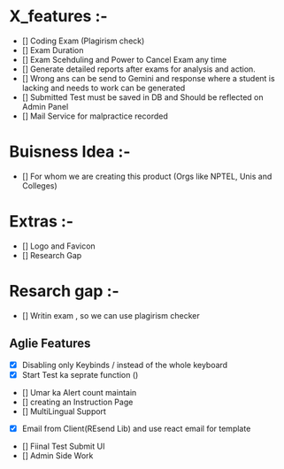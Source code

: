 # X_features :-

-   [] Coding Exam (Plagirism check)
-   [] Exam Duration
-   [] Exam Scehduling and Power to Cancel Exam any time
-   [] Generate detailed reports after exams for analysis and action.
-   [] Wrong ans can be send to Gemini and response where a student is lacking and needs to work can be generated
-   [] Submitted Test must be saved in DB and Should be reflected on Admin Panel
-   [] Mail Service for malpractice recorded

# Buisness Idea :-

-   [] For whom we are creating this product (Orgs like NPTEL, Unis and Colleges)

# Extras :-

-   [] Logo and Favicon
-   [] Research Gap

# Resarch gap :-

-   [] Writin exam , so we can use plagirism checker

## Aglie Features

<!--Before 7pm -->

-   [x] Disabling only Keybinds / instead of the whole keyboard
-   [x] Start Test ka seprate function ()
-   [] Umar ka Alert count maintain
-   [] creating an Instruction Page
-   [] MultiLingual Support
-   [x] Email from Client(REsend Lib) and use react email for template

<!-- Before 3 -->

-   [] Fiinal Test Submit UI
-   [] Admin Side Work
